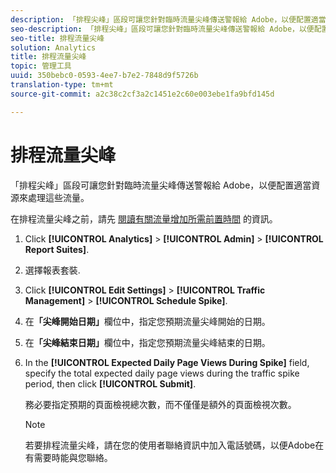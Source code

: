 ```yaml
---
description: 「排程尖峰」區段可讓您針對臨時流量尖峰傳送警報給 Adobe，以便配置適當資源來處理這些流量。
seo-description: 「排程尖峰」區段可讓您針對臨時流量尖峰傳送警報給 Adobe，以便配置適當資源來處理這些流量。
seo-title: 排程流量尖峰
solution: Analytics
title: 排程流量尖峰
topic: 管理工具
uuid: 350bebc0-0593-4ee7-b7e2-7848d9f5726b
translation-type: tm+mt
source-git-commit: a2c38c2cf3a2c1451e2c60e003ebe1fa9bfd145d

---
```



# 排程流量尖峰

「排程尖峰」區段可讓您針對臨時流量尖峰傳送警報給 Adobe，以便配置適當資源來處理這些流量。

在排程流量尖峰之前，請先 [閱讀有關流量增加所需前置時間](/help/admin/c-traffic-management/traffic-lead-time.md) 的資訊。

1. Click **[!UICONTROL Analytics]** &gt; **[!UICONTROL Admin]** &gt; **[!UICONTROL Report Suites]**.
1. 選擇報表套裝.
1. Click **[!UICONTROL Edit Settings]** &gt; **[!UICONTROL Traffic Management]** &gt; **[!UICONTROL Schedule Spike]**.
1.  在&#x200B;**「尖峰開始日期」**&#x200B;欄位中，指定您預期流量尖峰開始的日期。
1. 在&#x200B;**「尖峰結束日期」**&#x200B;欄位中，指定您預期流量尖峰結束的日期。
1. In the **[!UICONTROL Expected Daily Page Views During Spike]** field, specify the total expected daily page views during the traffic spike period, then click **[!UICONTROL Submit]**.

   務必要指定預期的頁面檢視總次數，而不僅僅是額外的頁面檢視次數。

   >[!NOTE]
   >
   >若要排程流量尖峰，請在您的使用者聯絡資訊中加入電話號碼，以便Adobe在有需要時能與您聯絡。

